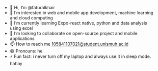 - 👋 Hi, I’m @faturalkhair
- 👀 I’m interested in web and mobile app development, machine learning and cloud computing
- 🌱 I’m currently learning Expo-react native, python and data analysis using excel
- 💞️ I’m looking to collaborate on open-source project and mobile applications
- 📫 How to reach me 105841107021@student.unismuh.ac.id
- 😄 Pronouns: he
- ⚡ Fun fact: i never turn off my laptop and always use it in sleep mode. hahay

<!---
faturalkhair/fatu is a ✨ special ✨ repository because its `README.md` appears on your GitHub profile.
You can click the Preview link to take a look at your changes.
--->
 
